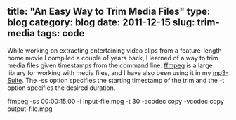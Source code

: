 title: "An Easy Way to Trim Media Files"
type: blog
category: blog
date: 2011-12-15
slug: trim-media
tags: code
---

While working on extracting entertaining video clips from a feature-length home
movie I compiled a couple of years back, I learned of a way to trim media files
given timestamps from the command line. [ffmpeg](http://ffmpeg.org) is a large
library for working with media files, and I have also been using it in my
[mp3-Suite](http://github.com/ngokevin/mp3-Suite). The -ss option specifies the
starting timestamp of the trim and the -t option specifies the desired
duration.

ffmpeg -ss 00:00:15.00 -i input-file.mpg -t 30 -acodec copy -vcodec copy
output-file.mpg
